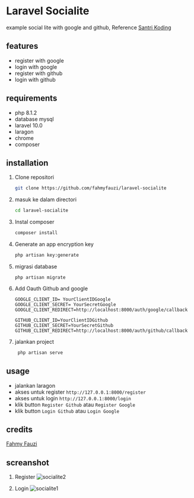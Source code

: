 # Laravel Socialite
example social lite with google and github, Reference [Santri Koding](https://santrikoding.com/login-dengan-google-github-di-laravel-menggunakan-socialite-1-installasi-persiapan)

## features
- register with google
- login with google
- register with github
- login with github

## requirements
- php 8.1.2
- database mysql
- laravel 10.0
- laragon
- chrome
- composer

## installation

1. Clone repositori
    ```sh
    git clone https://github.com/fahmyfauzi/laravel-socialite
    ```
2. masuk ke dalam directori
    ```sh
    cd laravel-socialite
    ```
3. Instal composer
    ```sh
    composer install
    ```
    
4. Generate an app encryption key

    ```sh
    php artisan key:generate
    ```
5. migrasi database
    ```
    php artisan migrate
    ```
6. Add Oauth Github and google
    ```
    GOOGLE_CLIENT_ID= YourClientIDGoogle
    GOOGLE_CLIENT_SECRET= YourSecretGoogle
    GOOGLE_CLIENT_REDIRECT=http://localhost:8000/auth/google/callback
    
    GITHUB_CLIENT_ID=YourClientIDGithub
    GITHUB_CLIENT_SECRET=YourSecretGithub
    GITHUB_CLIENT_REDIRECT=http://localhost:8000/auth/github/callback
    ```
    
7. jalankan project

    ```sh
     php artisan serve
    ```


## usage
- jalankan laragon
- akses untuk register ```http://127.0.0.1:8000/register```
- akses untuk login ```http://127.0.0.1:8000/login```
- klik button ``` Register Github ``` atau ```Register Google```
- klik button  ``` Login Github ``` atau ```Login Google```

## credits

[Fahmy Fauzi ](https://github.com/fahmyfauzi)

## screanshot
1. Register
![socialite2](https://github.com/fahmyfauzi/laravel-socialite/assets/58255031/01db30ff-e513-4a81-852b-7454ebfa1951)

2. Login
![socialite1](https://github.com/fahmyfauzi/laravel-socialite/assets/58255031/81340efc-47c1-4f5c-82b7-6da9d47a1808)
